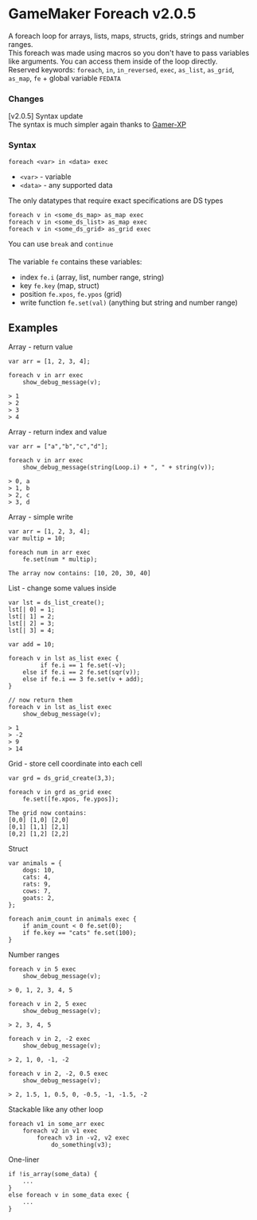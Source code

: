 # GameMaker Foreach v2.0.5

A foreach loop for arrays, lists, maps, structs, grids, strings and number ranges.  
This foreach was made using macros so you don't have to pass variables like arguments. You can access them inside of the loop directly.  
Reserved keywords: `foreach`, `in`, `in_reversed`, `exec`, `as_list`, `as_grid`, `as_map`, `fe` + global variable `FEDATA`

### Changes
[v2.0.5] Syntax update  
The syntax is much simpler again thanks to [Gamer-XP](https://github.com/Gamer-XP)

### Syntax
`foreach <var> in <data> exec`

+ `<var>` - variable
+ `<data>` - any supported data  

The only datatypes that require exact specifications are DS types
```
foreach v in <some_ds_map> as_map exec
foreach v in <some_ds_list> as_map exec
foreach v in <some_ds_grid> as_grid exec
```

You can use `break` and `continue`  
####
The variable `fe` contains these variables:  
- index `fe.i` (array, list, number range, string)
- key `fe.key` (map, struct)
- position `fe.xpos`, `fe.ypos` (grid)
- write function `fe.set(val)` (anything but string and number range)

## Examples
Array - return value
```
var arr = [1, 2, 3, 4];

foreach v in arr exec
	show_debug_message(v);
 
> 1
> 2
> 3
> 4
```
Array - return index and value
```
var arr = ["a","b","c","d"];

foreach v in arr exec
	show_debug_message(string(Loop.i) + ", " + string(v));
 
> 0, a
> 1, b
> 2, c
> 3, d
```
Array - simple write
```
var arr = [1, 2, 3, 4];
var multip = 10;

foreach num in arr exec
	fe.set(num * multip);

The array now contains: [10, 20, 30, 40]
```
List - change some values inside
```
var lst = ds_list_create();
lst[| 0] = 1; 
lst[| 1] = 2;
lst[| 2] = 3; 
lst[| 3] = 4;

var add = 10;

foreach v in lst as_list exec {
	     if fe.i == 1 fe.set(-v);
	else if fe.i == 2 fe.set(sqr(v));
	else if fe.i == 3 fe.set(v + add);
}

// now return them
foreach v in lst as_list exec
	show_debug_message(v);

> 1
> -2
> 9
> 14
```
Grid - store cell coordinate into each cell
```
var grd = ds_grid_create(3,3);

foreach v in grd as_grid exec
	fe.set([fe.xpos, fe.ypos]);

The grid now contains:
[0,0] [1,0] [2,0]
[0,1] [1,1] [2,1]
[0,2] [1,2] [2,2]
```
Struct
```
var animals = {
	dogs: 10,
	cats: 4,
	rats: 9,
	cows: 7,
	goats: 2,
};

foreach anim_count in animals exec {
	if anim_count < 0 fe.set(0);
	if fe.key == "cats" fe.set(100);
}

```
Number ranges
```
foreach v in 5 exec 
	show_debug_message(v);
	
> 0, 1, 2, 3, 4, 5

foreach v in 2, 5 exec 
	show_debug_message(v);
	
> 2, 3, 4, 5

foreach v in 2, -2 exec 
	show_debug_message(v);
	
> 2, 1, 0, -1, -2

foreach v in 2, -2, 0.5 exec 
	show_debug_message(v);
	
> 2, 1.5, 1, 0.5, 0, -0.5, -1, -1.5, -2
```
Stackable like any other loop
```
foreach v1 in some_arr exec
	foreach v2 in v1 exec
		foreach v3 in -v2, v2 exec
			do_something(v3);

```
One-liner
```
if !is_array(some_data) {
	...
}
else foreach v in some_data exec {
	...
}
```
